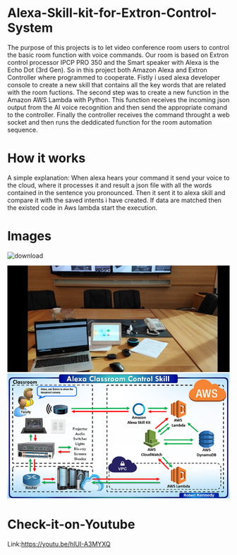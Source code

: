 # Alexa-Skill-kit-for-Extron-Control-System

The purpose of this projects is to let video conference room users to control the basic room function with voice commands.
Our room is based on Extron control processor IPCP PRO 350 and the Smart speaker with Alexa is the Echo Dot (3rd Gen).
So in this project both Amazon Alexa and Extron Controller where programmed to cooperate.
Fistly i used alexa developer console to create a new skill that contains all the key words that are related with the room fuctions. 
The second step was to create a new function in the Amazon AWS Lambda with Python. This function receives the incoming json output from the AI voice recognition 
and then send the appropriate comand to the controller. 
Finally the controller receives the command throught a web socket and then runs the deddicated function for the room automation sequence.

# How it works
A simple explanation:
When alexa hears your command it send your voice to the cloud, where it processes it and result a json file with all the words contained in the sentence you pronounced. Then it sent it to alexa skill and compare it with the saved intents i have created. If data are matched then the existed code in Aws lambda start the execution.  
 
# Images

![download](https://user-images.githubusercontent.com/73073984/103212731-4c1bdc80-4914-11eb-80fb-ec481f34b887.jpg)

![](images/room.jpg) 
![](images/CloudServices.jpg)

# Check-it-on-Youtube
Link:https://youtu.be/hlUI-A3MYXQ
